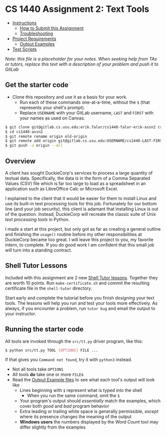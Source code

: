 # CS 1440 Assignment 2: Text Tools

*   [Instructions](./instructions/README.md)
    *   [How to Submit this Assignment](./instructions/How_To_Submit.md)
    *   [Troubleshooting](./instructions/Troubleshooting.md)
*   [Project Requirements](./instructions/Requirements.md)
    *   [Output Examples](./instructions/examples)
*   [Test Scripts](./scripts/README.md)


*Note: this file is a placeholder for your notes.  When seeking help from TAs or tutors, replace this text with a description of your problem and push it to GitLab*


## Get the starter code

*   Clone this repository and use it as a basis for your work.
    *   Run each of these commands one-at-a-time, without the `$` (that represents your shell's prompt).
    *   Replace `USERNAME` with your GitLab username, `LAST` and `FIRST` with your names as used on Canvas.

```bash
$ git clone git@gitlab.cs.usu.edu:erik.falor/cs1440-falor-erik-assn2 cs1440-assn2
$ cd cs1440-assn2
$ git remote rename origin old-origin
$ git remote add origin git@gitlab.cs.usu.edu:USERNAME/cs1440-LAST-FIRST-assn2.git
$ git push -u origin --all
```


## Overview

A client has sought DuckieCorp's services to process a large quantity of textual data.  Specifically, the data is in the form of a Comma Separated Values (CSV) file which is far too large to load as a spreadsheet in an application such as LibreOffice Calc or Microsoft Excel.

I explained to the client that it would be easier for them to install Linux and use its built-in text processing tools for this job.  Fortunately for our bottom line (and your job security), this client is adamant that installing Linux is out of the question.  Instead, DuckieCorp will recreate the classic suite of Unix *text processing tools* in Python.

I made a start at this project, but only got as far as creating a general outline and finishing the `usage()` routine before my other responsibilities at DuckieCorp became too great.  I will leave this project to you, my favorite intern, to complete.  If you do good work I am confident that this small job will turn into a standing contract.


## Shell Tutor Lessons

Included with this assignment are 2 new [Shell Tutor lessons](./shell-tutor/README.md).  Together they are worth 10 points.  Run `make-certificate.sh` and commit the resulting certificate file in the `shell-tutor` directory.

Start early and complete the tutorial before you finish *designing* your text tools.  The lessons will help you run and test your tools more effectively.  As always, if you encounter a problem, run `tutor bug` and email the output to your instructor.


## Running the starter code

All tools are invoked through the `src/tt.py` driver program, like this:

```bash
$ python src/tt.py TOOL [OPTIONS] FILE ...
```

If that gives you `Command not found`, try it with `python3` instead.

*   Not all tools take `OPTIONS`
*   All tools **do** take one or more `FILE`s
*   Read the [Output Example files](./instructions/examples) to see what each tool's output will look like
    *   Lines beginning with `$` represent what is typed into the shell
        *   When you run the same command, omit the `$`
    *   Your program's output should *essentially* match the examples, which cover both *good* and *bad* program behavior
    *   Extra leading or trailing white space is generally permissible, *except* where its presence changes the meaning of the output
    *   **Windows users** the numbers displayed by the *Word Count* tool may differ slightly from the examples
